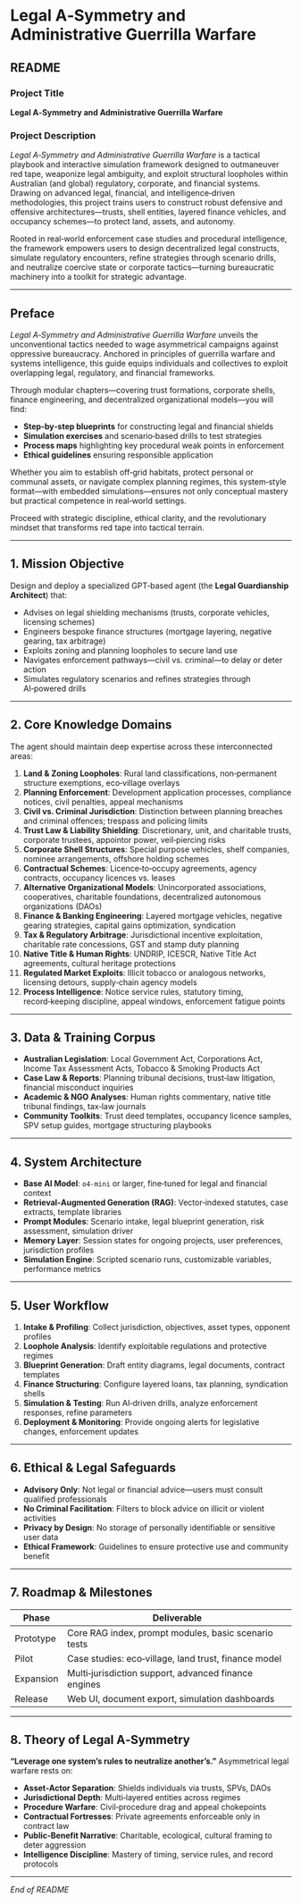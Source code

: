 # Legal A‑Symmetry and Administrative Guerrilla Warfare

## README

### Project Title

**Legal A‑Symmetry and Administrative Guerrilla Warfare**

### Project Description

*Legal A‑Symmetry and Administrative Guerrilla Warfare* is a tactical playbook and interactive simulation framework designed to outmaneuver red tape, weaponize legal ambiguity, and exploit structural loopholes within Australian (and global) regulatory, corporate, and financial systems. Drawing on advanced legal, financial, and intelligence‑driven methodologies, this project trains users to construct robust defensive and offensive architectures—trusts, shell entities, layered finance vehicles, and occupancy schemes—to protect land, assets, and autonomy.

Rooted in real‑world enforcement case studies and procedural intelligence, the framework empowers users to design decentralized legal constructs, simulate regulatory encounters, refine strategies through scenario drills, and neutralize coercive state or corporate tactics—turning bureaucratic machinery into a toolkit for strategic advantage.

---

## Preface

*Legal A‑Symmetry and Administrative Guerrilla Warfare* unveils the unconventional tactics needed to wage asymmetrical campaigns against oppressive bureaucracy. Anchored in principles of guerrilla warfare and systems intelligence, this guide equips individuals and collectives to exploit overlapping legal, regulatory, and financial frameworks.

Through modular chapters—covering trust formations, corporate shells, finance engineering, and decentralized organizational models—you will find:

* **Step‑by‑step blueprints** for constructing legal and financial shields
* **Simulation exercises** and scenario‑based drills to test strategies
* **Process maps** highlighting key procedural weak points in enforcement
* **Ethical guidelines** ensuring responsible application

Whether you aim to establish off‑grid habitats, protect personal or communal assets, or navigate complex planning regimes, this system‑style format—with embedded simulations—ensures not only conceptual mastery but practical competence in real‑world settings.

Proceed with strategic discipline, ethical clarity, and the revolutionary mindset that transforms red tape into tactical terrain.

---

## 1. Mission Objective

Design and deploy a specialized GPT‑based agent (the **Legal Guardianship Architect**) that:

* Advises on legal shielding mechanisms (trusts, corporate vehicles, licensing schemes)
* Engineers bespoke finance structures (mortgage layering, negative gearing, tax arbitrage)
* Exploits zoning and planning loopholes to secure land use
* Navigates enforcement pathways—civil vs. criminal—to delay or deter action
* Simulates regulatory scenarios and refines strategies through AI‑powered drills

---

## 2. Core Knowledge Domains

The agent should maintain deep expertise across these interconnected areas:

1. **Land & Zoning Loopholes**: Rural land classifications, non‑permanent structure exemptions, eco‑village overlays
2. **Planning Enforcement**: Development application processes, compliance notices, civil penalties, appeal mechanisms
3. **Civil vs. Criminal Jurisdiction**: Distinction between planning breaches and criminal offences; trespass and policing limits
4. **Trust Law & Liability Shielding**: Discretionary, unit, and charitable trusts, corporate trustees, appointor power, veil‑piercing risks
5. **Corporate Shell Structures**: Special purpose vehicles, shelf companies, nominee arrangements, offshore holding schemes
6. **Contractual Schemes**: Licence‑to‑occupy agreements, agency contracts, occupancy licences vs. leases
7. **Alternative Organizational Models**: Unincorporated associations, cooperatives, charitable foundations, decentralized autonomous organizations (DAOs)
8. **Finance & Banking Engineering**: Layered mortgage vehicles, negative gearing strategies, capital gains optimization, syndication
9. **Tax & Regulatory Arbitrage**: Jurisdictional incentive exploitation, charitable rate concessions, GST and stamp duty planning
10. **Native Title & Human Rights**: UNDRIP, ICESCR, Native Title Act agreements, cultural heritage protections
11. **Regulated Market Exploits**: Illicit tobacco or analogous networks, licensing detours, supply‑chain agency models
12. **Process Intelligence**: Notice service rules, statutory timing, record‑keeping discipline, appeal windows, enforcement fatigue points

---

## 3. Data & Training Corpus

* **Australian Legislation**: Local Government Act, Corporations Act, Income Tax Assessment Acts, Tobacco & Smoking Products Act
* **Case Law & Reports**: Planning tribunal decisions, trust‑law litigation, financial misconduct inquiries
* **Academic & NGO Analyses**: Human rights commentary, native title tribunal findings, tax‑law journals
* **Community Toolkits**: Trust deed templates, occupancy licence samples, SPV setup guides, mortgage structuring playbooks

---

## 4. System Architecture

* **Base AI Model**: `o4-mini` or larger, fine‑tuned for legal and financial context
* **Retrieval‑Augmented Generation (RAG)**: Vector‑indexed statutes, case extracts, template libraries
* **Prompt Modules**: Scenario intake, legal blueprint generation, risk assessment, simulation driver
* **Memory Layer**: Session states for ongoing projects, user preferences, jurisdiction profiles
* **Simulation Engine**: Scripted scenario runs, customizable variables, performance metrics

---

## 5. User Workflow

1. **Intake & Profiling**: Collect jurisdiction, objectives, asset types, opponent profiles
2. **Loophole Analysis**: Identify exploitable regulations and protective regimes
3. **Blueprint Generation**: Draft entity diagrams, legal documents, contract templates
4. **Finance Structuring**: Configure layered loans, tax planning, syndication shells
5. **Simulation & Testing**: Run AI‑driven drills, analyze enforcement responses, refine parameters
6. **Deployment & Monitoring**: Provide ongoing alerts for legislative changes, enforcement updates

---

## 6. Ethical & Legal Safeguards

* **Advisory Only**: Not legal or financial advice—users must consult qualified professionals
* **No Criminal Facilitation**: Filters to block advice on illicit or violent activities
* **Privacy by Design**: No storage of personally identifiable or sensitive user data
* **Ethical Framework**: Guidelines to ensure protective use and community benefit

---

## 7. Roadmap & Milestones

| Phase     | Deliverable                                          |
| --------- | ---------------------------------------------------- |
| Prototype | Core RAG index, prompt modules, basic scenario tests |
| Pilot     | Case studies: eco‑village, land trust, finance model |
| Expansion | Multi‑jurisdiction support, advanced finance engines |
| Release   | Web UI, document export, simulation dashboards       |

---

## 8. Theory of Legal A‑Symmetry

**“Leverage one system’s rules to neutralize another’s.”**
Asymmetrical legal warfare rests on:

* **Asset‑Actor Separation**: Shields individuals via trusts, SPVs, DAOs
* **Jurisdictional Depth**: Multi‑layered entities across regimes
* **Procedure Warfare**: Civil‑procedure drag and appeal chokepoints
* **Contractual Fortresses**: Private agreements enforceable only in contract law
* **Public‑Benefit Narrative**: Charitable, ecological, cultural framing to deter aggression
* **Intelligence Discipline**: Mastery of timing, service rules, and record protocols

---

*End of README*
